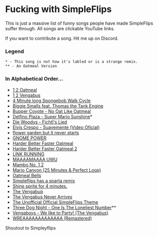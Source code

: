 # Fucking with SimpleFlips
This is just a massive list of funny songs people have made SimpleFlips suffer through.
All songs are clickable YouTube links.

If you want to contribute a song. Hit me up on Discord.

### Legend
```
* - This song is not how it's labled or is a strange remix.
** - An Oatmeal Version
```

### In Alphabetical Order...
- [1 2 Oatmeal](https://www.youtube.com/watch?v=0Dpw0VvH4m0)
- [1 2 Vengabus](https://www.youtube.com/watch?v=ZEt7KMekpms)
- [4 Minute long Spongebob Walk Cycle](https://www.youtube.com/watch?v=njX1bypJeY4)
- [Biggie Smalls feat. Thomas the Tank Engine](https://www.youtube.com/watch?v=ETfiUYij5UE)
- [Bupper Coyote - No Oat Like Oatmeal](https://www.youtube.com/watch?v=F3Hh8KN4zFk)
- [Delfino Plaza - Super Mario Sunshine](https://www.youtube.com/watch?v=ds6I5sUBGtw)*
- [Die Woodys - Fichtl's Lied](https://www.youtube.com/watch?v=dP9Wp6QVbsk)
- [Elvis Crespo - Suavemente (Video Oficial)](https://www.youtube.com/watch?v=WPiEbYSF9kE)
- [flower garden but it never starts](https://www.youtube.com/watch?v=n95ZI3YDsFc)
- [GNOME POWER](https://www.youtube.com/watch?v=ltSQ-czeDEE)
- [Harder Better Faster Oatmeal](https://www.youtube.com/watch?v=QmQ9GkzptLQ)
- [Harder Better Faster Oatmeal 2](https://www.youtube.com/watch?v=VYd3bOzLU1U)
- [LINK RUNNING](https://www.youtube.com/watch?v=eaDeTV-LLYA)
- [MAAAAMAAAA UWU](https://www.youtube.com/watch?v=h4aYzKb0Cx8)
- [Mambo No. 1,2](https://www.youtube.com/watch?v=wTr0P1Grc2g)
- [Mario Canyon (25 Minutes & Perfect Loop)](https://www.youtube.com/watch?v=wiofMlBsgjY)
- [Oatmeal Bells](https://www.youtube.com/watch?v=7x_rOOT6UMs)
- [Simpleflips has a sparta remix](https://www.youtube.com/watch?v=jDYTHK2eQ-o)
- [Shine sprite for 4 minutes.](https://www.youtube.com/watch?v=3BwwbcO7yJ8)
- [The Vengabup](https://www.youtube.com/watch?v=wUH0DiLdC0w)
- [The Vengabus Never Arrives](https://www.youtube.com/watch?v=zmAggvckIME)
- [The Unofficial Official SimpleFlips Theme](https://www.youtube.com/watch?v=wcoGikN8lJg)
- [Three Dog Night - One Is The Loneliest Number](https://www.youtube.com/watch?v=9nr2qJjvoB0)**
- [Vengaboys - We like to Party! (The Vengabus)](https://www.youtube.com/watch?v=6Zbi0XmGtMw)
- [WREAAAAAAAAAAAAA (Remastered)](https://www.youtube.com/watch?v=VYd3bOzLU1U)

Shoutout to Simpleyflips
